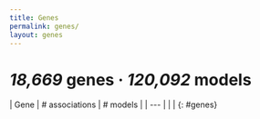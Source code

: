 ```yaml
---
title: Genes
permalink: genes/
layout: genes
---
```


# *18,669* genes &middot; *120,092* models

| Gene | # associations | # models |
| --- |
| |
{: #genes}
